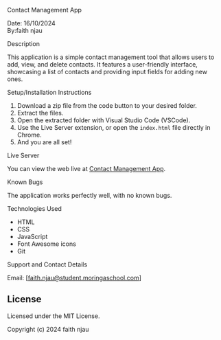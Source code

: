  Contact Management App

Date: 16/10/2024  
By:faith njau

 Description

This application is a simple contact management tool that allows users to add, view, and delete contacts. It features a user-friendly interface, showcasing a list of contacts and providing input fields for adding new ones.

Setup/Installation Instructions

1. Download a zip file from the code button to your desired folder.
2. Extract the files.
3. Open the extracted folder with Visual Studio Code (VSCode).
4. Use the Live Server extension, or open the `index.html` file directly in Chrome.
5. And you are all set!

Live Server

You can view the web live at [Contact Management App](your-live-server-link).

 Known Bugs

The application works perfectly well, with no known bugs.

Technologies Used

- HTML
- CSS
- JavaScript
- Font Awesome icons
- Git

 Support and Contact Details

Email: [faith.njau@student.moringaschool.com]

## License

Licensed under the MIT License.

Copyright (c) 2024 faith njau
